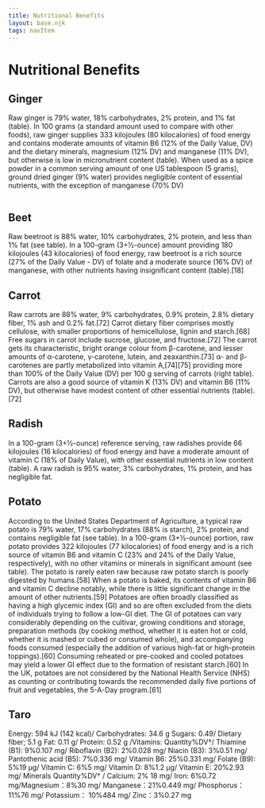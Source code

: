 ```yaml
---
title: Nutritional Benefits
layout: base.njk
tags: navItem
---
```

<h1>Nutritional Benefits</h1>

<div class="d_card">
<h2 class="d_title">Ginger</h2>
<p class="d_content">
Raw ginger is 79% water, 18% carbohydrates, 2% protein, and 1% fat (table). In 100 grams (a standard amount used to compare with other foods), raw ginger supplies 333 kilojoules (80 kilocalories) of food energy and contains moderate amounts of vitamin B6 (12% of the Daily Value, DV) and the dietary minerals, magnesium (12% DV) and manganese (11% DV), but otherwise is low in micronutrient content (table).
When used as a spice powder in a common serving amount of one US tablespoon (5 grams), ground dried ginger (9% water) provides negligible content of essential nutrients, with the exception of manganese (70% DV)
</p>
<div class="d_nutri_img">

<img >
  </div>
</div> 

<div class="d_card">
<h2 class="d_title">Beet</h2>
<p class="d_content">Raw beetroot is 88% water, 10% carbohydrates, 2% protein, and less than 1% fat (see table). In a 100-gram (3+1⁄2-ounce) amount providing 180 kilojoules (43 kilocalories) of food energy, raw beetroot is a rich source (27% of the Daily Value - DV) of folate and a moderate source (16% DV) of manganese, with other nutrients having insignificant content (table).[18] </p>
<div class="d_nutri_img">
</div>
</div>

<div class="d_card">
<h2 class="d_title">Carrot</h2>
<p class="d_content">Raw carrots are 88% water, 9% carbohydrates, 0.9% protein, 2.8% dietary fiber, 1% ash and 0.2% fat.[72] Carrot dietary fiber comprises mostly cellulose, with smaller proportions of hemicellulose, lignin and starch.[68] Free sugars in carrot include sucrose, glucose, and fructose.[72]
The carrot gets its characteristic, bright orange colour from β-carotene, and lesser amounts of α-carotene, γ-carotene, lutein, and zeaxanthin.[73] α- and β-carotenes are partly metabolized into vitamin A,[74][75] providing more than 100% of the Daily Value (DV) per 100 g serving of carrots (right table). Carrots are also a good source of vitamin K (13% DV) and vitamin B6 (11% DV), but otherwise have modest content of other essential nutrients (table).[72]
</p>
<div class="d_nutri_img">
</div>
</div>

<div class="d_card">
<h2 class="d_title">Radish</h2>
<p class="d_content">In a 100-gram (3+1⁄2-ounce) reference serving, raw radishes provide 66 kilojoules (16 kilocalories) of food energy and have a moderate amount of vitamin C (18% of Daily Value), with other essential nutrients in low content (table). A raw radish is 95% water, 3% carbohydrates, 1% protein, and has negligible fat.</p>
<div class="d_nutri_img">
</div>
</div>

<div class="d_card">
<h2 class="d_title">Potato</h2>
<p class="d_content">According to the United States Department of Agriculture, a typical raw potato is 79% water, 17% carbohydrates (88% is starch), 2% protein, and contains negligible fat (see table). In a 100-gram (3+1⁄2-ounce) portion, raw potato provides 322 kilojoules (77 kilocalories) of food energy and is a rich source of vitamin B6 and vitamin C (23% and 24% of the Daily Value, respectively), with no other vitamins or minerals in significant amount (see table). The potato is rarely eaten raw because raw potato starch is poorly digested by humans.[58] When a potato is baked, its contents of vitamin B6 and vitamin C decline notably, while there is little significant change in the amount of other nutrients.[59]
Potatoes are often broadly classified as having a high glycemic index (GI) and so are often excluded from the diets of individuals trying to follow a low-GI diet. The GI of potatoes can vary considerably depending on the cultivar, growing conditions and storage, preparation methods (by cooking method, whether it is eaten hot or cold, whether it is mashed or cubed or consumed whole), and accompanying foods consumed (especially the addition of various high-fat or high-protein toppings).[60] Consuming reheated or pre-cooked and cooled potatoes may yield a lower GI effect due to the formation of resistant starch.[60] In the UK, potatoes are not considered by the National Health Service (NHS) as counting or contributing towards the recommended daily five portions of fruit and vegetables, the 5-A-Day program.[61]
</p>
<div class="d_nutri_img">
</div>
</div>

<div class="d_card">
<h2 class="d_title">Taro</h2>
<p class="d_content">Energy: 594 kJ (142 kcal)/ Carbohydrates: 34.6 g
Sugars: 0.49/ Dietary fiber; 5.1 g
Fat: 0.11 g/ Protein: 0.52 g /Vitamins: Quantity%DV†/ Thiamine (B1): 9%0.107 mg/ Riboflavin (B2):	2%0.028 mg/ Niacin (B3):	3%0.51 mg/ Pantothenic acid (B5):	7%0.336 mg/ Vitamin B6:	25%0.331 mg/ Folate (B9):	5%19 μg/ Vitamin C:	6%5 mg/ Vitamin D:	8%1.2 μg/ Vitamin E:	20%2.93 mg/ Minerals	Quantity%DV† / Calcium:	2% 18 mg/ Iron:	6%0.72 mg/Magnesium：8%30 mg/ Manganese：21%0.449 mg/ Phosphorus：11%76 mg/ Potassium：	10%484 mg/ Zinc：3%0.27 mg
</p>
<div class="d_nutri_img">
</div>
</div>
<!-- <div class="cards">
{%- for img in photos -%}
  {% include "article-card.njk" %}
{%- endfor -%}

</div> -->
